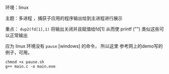 环境：linux

主题：多进程 ，捕获子应用的程序输出给到主进程进行展示

重点： `dup2(fd[1],1)` 将输出关闭并且赋值给fd[1] 从而使 printf ("") 类似这些可以正常输出

应为 linux 环境没有 `pause` [windows] 的命令， 所以这里 参考网上的demo写的例子，可用。



```
chmod +x pause.sh
g++ main.c -o main.exe
```

